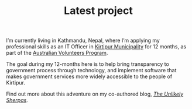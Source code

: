 ---
templateKey: latest-page
title: Latest project
description: The latest project that I'm working on
image: /img/latest-kathmandu.jpg
subheading: Volunteering
body: |
  I’m currently living in Kathmandu, Nepal, where I’m applying my professional skills as an IT Officer in <a href="https://goo.gl/maps/PkwCu3s6ZEscTcNK8Kirtipur" title="See our office on Google Maps" target="blank" rel="noopener">Kirtipur Municipality</a> for 12 months, as part of the <a href="https://www.australianvolunteers.com" title="Visit the Australian Volunteers Program website to find out more" target="blank" rel="noopener">Australian Volunteers Program</a>.

  The goal during my 12-months here is to help bring transparency to government process through technology, and implement software that makes government services more widely accessible to the people of Kirtipur.
  
  Find out more about this adventure on my co-authored blog, <a href="https://medium.com/the-unlikely-sherpas" title="Read about the progress of my volunteer role in Kathmandu, Nepal on The Unlikely Sherpas" target="blank" rel="noopener">_The Unlikely Sherpas_</a>.
ctaPrimary:
  btnText: The Unlikely Sherpas
  url: https://medium.com/the-unlikely-sherpas
  title: Read about the progress of my volunteer role in Kathmandu, Nepal on The Unlikely Sherpas
# ctaSecondary:
#   btnText: Click me
#   url: https://linkedin.com
#   title: Visit linkedin here
---